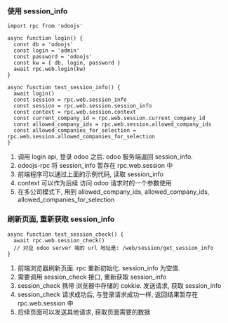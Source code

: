 ### 使用 session_info

```
import rpc from 'odoojs'

async function login() {
  const db = 'odoojs'
  const login = 'admin'
  const password = 'odoojs'
  const kw = { db, login, password }
  await rpc.web.login(kw)
}

async function test_session_info() {
  await login()
  const session = rpc.web.session_info
  const session = rpc.web.session.session_info
  const context = rpc.web.session.context
  const current_company_id = rpc.web.session.current_company_id
  const allowed_company_ids = rpc.web.session.allowed_company_ids
  const allowed_companies_for_selection = rpc.web.session.allowed_companies_for_selection
}
```

1. 调用 login api, 登录 odoo 之后. odoo 服务端返回 session_info.
2. odoojs-rpc 将 session_info 暂存在 rpc.web.session 中
3. 前端程序可以通过上面的示例代码, 读取 session_info
4. context 可以作为后续 访问 odoo 请求时的一个参数使用
5. 在多公司模式下, 用到 allowed_company_ids, allowed_company_ids, allowed_companies_for_selection

### 刷新页面, 重新获取 session_info

```
async function test_session_check() {
  await rpc.web.session_check()
  // 对应 odoo server 端的 url 地址是: /web/session/get_session_info
}
```

1. 前端浏览器刷新页面. rpc 重新初始化. session_info 为空值.
2. 需要调用 session_check 接口, 重新获取 session_info
3. session_check 携带 浏览器中存储的 cokkie. 发送请求, 获取 session_info
4. session_check 请求成功后, 与登录请求成功一样, 返回结果暂存在 rpc.web.session 中
5. 后续页面可以发送其他请求, 获取页面需要的数据
